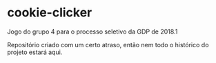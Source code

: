 # cookie-clicker
Jogo do grupo 4 para o processo seletivo da GDP de 2018.1

Repositório criado com um certo atraso, então nem todo o histórico do projeto estará aqui.
